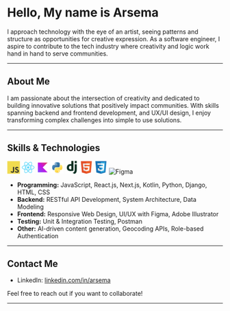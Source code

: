 # Hello, My name is Arsema

I approach technology with the eye of an artist, seeing patterns and structure as opportunities for creative expression. As a software engineer, I aspire to contribute to the tech industry where creativity and logic work hand in hand to serve communities.

---

## About Me

I am passionate about the intersection of creativity and dedicated to building innovative solutions that positively impact communities. With skills spanning backend and frontend development, and UX/UI design, I enjoy transforming complex challenges into simple to use solutions.

---

## Skills & Technologies

<p>
  <img alt="JavaScript" src="https://raw.githubusercontent.com/devicons/devicon/master/icons/javascript/javascript-original.svg" width="30" height="30"/>
  <img alt="React" src="https://raw.githubusercontent.com/devicons/devicon/master/icons/react/react-original.svg" width="30" height="30"/>
  <img alt="Kotlin" src="https://raw.githubusercontent.com/devicons/devicon/master/icons/kotlin/kotlin-original.svg" width="30" height="30"/>
  <img alt="Python" src="https://raw.githubusercontent.com/devicons/devicon/master/icons/python/python-original.svg" width="30" height="30"/>
  <img alt="Django" src="https://raw.githubusercontent.com/devicons/devicon/master/icons/django/django-plain.svg" width="30" height="30"/>
  <img alt="HTML5" src="https://raw.githubusercontent.com/devicons/devicon/master/icons/html5/html5-original.svg" width="30" height="30"/>
  <img alt="CSS3" src="https://raw.githubusercontent.com/devicons/devicon/master/icons/css3/css3-original.svg" width="30" height="30"/>
  <img alt="Figma" src="https://cdn.jsdelivr.net/gh/devicons/devicon/icons/figma/figma-original.svg" width="30" height="30"/>

</p>

- **Programming:** JavaScript, React.js, Next.js, Kotlin, Python, Django, HTML, CSS  
- **Backend:** RESTful API Development, System Architecture, Data Modeling  
- **Frontend:** Responsive Web Design, UI/UX with Figma, Adobe Illustrator  
- **Testing:** Unit & Integration Testing, Postman  
- **Other:** AI-driven content generation, Geocoding APIs, Role-based Authentication  

---


## Contact Me

- LinkedIn: [linkedin.com/in/arsema]([https://linkedin.com/in/arsema](https://www.linkedin.com/in/arsema-gebremichael-aa387935a/))  

Feel free to reach out if you want to collaborate!

---
